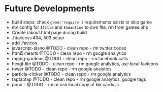 # Future Developments

* build steps: check `game['require']` requirements exists or skip game
* mv config for `$title` and `$headline` to own file, rm from games.php
* Create /about.html page during build
* .htaccess 404, 503 setup
* add .favicon
* javascript-piano @TODO - clean repo - rm twitter codes
* html5-hearts @TODO - clean repo - rm google analytics
* raging-gardens @TODO - clean repo - rm facebook calls
* hexgl-lite @TODO - clean repo - rm google analytics, use local favicons
* tower @TODO - clean repo - rm google analytics
* particle-clicker @TODO - clean repo - rm google analytics
* taptaptap @TODO - clean repo - rm google analytics, google tags
* pond - @TODO - rm or use local copy of kik cards.js

